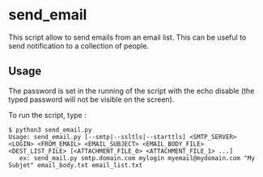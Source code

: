 # send_email
This script allow to send emails from an email list. This can be useful to send notification to a collection of people.


Usage
-----
The password is set in the running of the script with the echo disable (the typed password will not be visible on the screen).

To run the script, type :
```
$ python3 send_email.py
Usage: send_email.py [--smtp|--ssltls|--starttls] <SMTP_SERVER> <LOGIN> <FROM_EMAIL> <EMAIL_SUBJECT> <EMAIL_BODY_FILE> <DEST_LIST_FILE> [<ATTACHMENT_FILE_0> <ATTACHMENT_FILE_1> ...]
   ex: send_mail.py smtp.domain.com mylogin myemail@mydomain.com "My Subjet" email_body.txt email_list.txt
```
